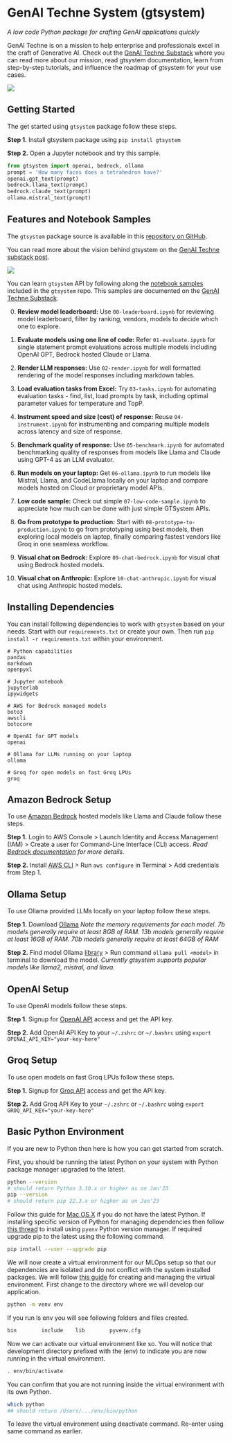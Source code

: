 # GenAI Techne System (gtsystem)
*A low code Python package for crafting GenAI applications quickly*

GenAI Techne is on a mission to help enterprise and professionals excel in the craft of Generative AI. Check out the [GenAI Techne Substack](https://genaitechne.substack.com/) where you can read more about our mission, read gtsystem documentation, learn from step-by-step tutorials, and influence the roadmap of gtsystem for your use cases.

[![](https://raw.githubusercontent.com/GenaiTechne/gtsystem/main/gtsystem.jpeg)](https://genaitechne.substack.com/)

## Getting Started

The get started using `gtsystem` package follow these steps.

**Step 1.** Install gtsystem package using `pip install gtsystem`

**Step 2.** Open a Jupyter notebook and try this sample.

```python
from gtsystem import openai, bedrock, ollama
prompt = 'How many faces does a tetrahedron have?'
openai.gpt_text(prompt)
bedrock.llama_text(prompt)
bedrock.claude_text(prompt)
ollama.mistral_text(prompt)
```

## Features and Notebook Samples

The `gtsystem` package source is available in this [repository on GitHub](https://github.com/GenaiTechne/gtsystem).

You can read more about the vision behind gtsystem on the [GenAI Techne substack post](https://genaitechne.substack.com/p/excelling-in-the-craft-of-generative).

[![](https://raw.githubusercontent.com/GenaiTechne/gtsystem/main/gtsystem-features.jpg)](https://genaitechne.substack.com/p/excelling-in-the-craft-of-generative)

You can learn `gtsystem` API by following along the [notebook samples](https://github.com/GenaiTechne/gtsystem/tree/main/notebooks) included in the `gtsystem` repo. This samples are documented on the [GenAI Techne Substack](https://genaitechne.substack.com/).

0. **Review model leaderboard:** Use `00-leaderboard.ipynb` for reviewing model leaderboard, filter by ranking, vendors, models to decide which one to explore.

1. **Evaluate models using one line of code:** Refer `01-evaluate.ipynb` for single statement prompt evaluations across multiple models including OpenAI GPT, Bedrock hosted Claude or Llama.

2. **Render LLM responses:** Use `02-render.ipynb` for well formatted rendering of the model responses including markdown tables.

3. **Load evaluation tasks from Excel:** Try `03-tasks.ipynb` for automating evaluation tasks - find, list, load prompts by task, including optimal parameter values for temperature and TopP.

4. **Instrument speed and size (cost) of response:** Reuse `04-instrument.ipynb` for instrumenting and comparing multiple models across latency and size of response.

5. **Benchmark quality of response:** Use `05-benchmark.ipynb` for automated benchmarking quality of responses from models like Llama and Claude using GPT-4 as an LLM evaluator.

6. **Run models on your laptop:** Get `06-ollama.ipynb` to run models like Mistral, Llama, and CodeLlama locally on your laptop and compare models hosted on Cloud or proprietary model APIs.

7. **Low code sample:** Check out simple `07-low-code-sample.ipynb` to appreciate how much can be done with just simple GTSystem APIs.

8. **Go from prototype to production:** Start with `08-prototype-to-production.ipynb` to go from prototyping using best models, then exploring local models on laptop, finally comparing fastest vendors like Groq in one seamless workflow.

9. **Visual chat on Bedrock:** Explore `09-chat-bedrock.ipynb` for visual chat using Bedrock hosted models.

10. **Visual chat on Anthropic:** Explore `10-chat-anthropic.ipynb` for visual chat using Anthropic hosted models.


## Installing Dependencies

You can install following dependencies to work with `gtsystem` based on your needs. Start with our `requirements.txt` or create your own. Then run `pip install -r requirements.txt` within your environment.

```
# Python capabilities
pandas
markdown
openpyxl

# Jupyter notebook
jupyterlab
ipywidgets

# AWS for Bedrock managed models
boto3
awscli
botocore

# OpenAI for GPT models
openai

# Ollama for LLMs running on your laptop
ollama

# Groq for open models on fast Groq LPUs
groq
```

## Amazon Bedrock Setup

To use [Amazon Bedrock](https://aws.amazon.com/bedrock/) hosted models like Llama and Claude follow these steps.

**Step 1.** Login to AWS Console > Launch Identity and Access Management (IAM) > Create a user for Command-Line Interface (CLI) access. 
*Read [Bedrock documentation](https://docs.aws.amazon.com/bedrock/latest/userguide/security-iam.html) for more details.*

**Step 2.** Install [AWS CLI](https://aws.amazon.com/cli/) > Run `aws configure` in Terminal > Add credentials from Step 1.

## Ollama Setup

To use Ollama provided LLMs locally on your laptop follow these steps.

**Step 1.** Download [Ollama](https://ollama.com/)
*Note the memory requirements for each model. 7b models generally require at least 8GB of RAM. 13b models generally require at least 16GB of RAM. 70b models generally require at least 64GB of RAM*

**Step 2.** Find model Ollama [library](https://ollama.com/library) > Run command `ollama pull <model>` in terminal to download the model.
*Currently gtsystem supports popular models like llama2, mistral, and llava.*

## OpenAI Setup

To use OpenAI models follow these steps.

**Step 1.** Signup for [OpenAI API](https://openai.com/blog/openai-api) access and get the API key.

**Step 2.** Add OpenAI API Key to your `~/.zshrc` or `~/.bashrc` using `export OPENAI_API_KEY="your-key-here"`

## Groq Setup

To use open models on fast Groq LPUs follow these steps.

**Step 1.** Signup for [Groq API](https://console.groq.com/) access and get the API key.

**Step 2.** Add Groq API Key to your `~/.zshrc` or `~/.bashrc` using `export GROQ_API_KEY="your-key-here"`


## Basic Python Environment

If you are new to Python then here is how you can get started from scratch.

First, you should be running the latest Python on your system with Python package manager upgraded to the latest.

```bash
python --version
# should return Python 3.10.x or higher as on Jan'23
pip --version
# should return pip 22.3.x or higher as on Jan'23
```

Follow this guide for [Mac OS X](https://docs.python-guide.org/starting/install3/osx/) if you do not have the latest Python. If installing specific version of Python for managing dependencies then follow [this thread](https://apple.stackexchange.com/questions/237430/how-to-install-specific-version-of-python-on-os-x) to install using `pyenv` Python version manager. If required upgrade pip to the latest using the following command.

```bash
pip install --user --upgrade pip
```

We will now create a virtual environment for our MLOps setup so that our dependencies are isolated and do not conflict with the system installed packages. We will follow [this guide](https://packaging.python.org/en/latest/guides/installing-using-pip-and-virtual-environments/#creating-a-virtual-environment) for creating and managing the virtual environment. First change to the directory where we will develop our application.

```bash
python -m venv env
```

If you run ls env you will see following folders and files created.

```bash
bin        include    lib        pyvenv.cfg
```

Now we can activate our virtual environment like so. You will notice that development directory prefixed with the (env) to indicate you are now running in the virtual environment.

```bash
. env/bin/activate
```

You can confirm that you are not running inside the virtual environment with its own Python.

```bash
which python
## should return /Users/.../env/bin/python
```

To leave the virtual environment using deactivate command. Re-enter using same command as earlier.